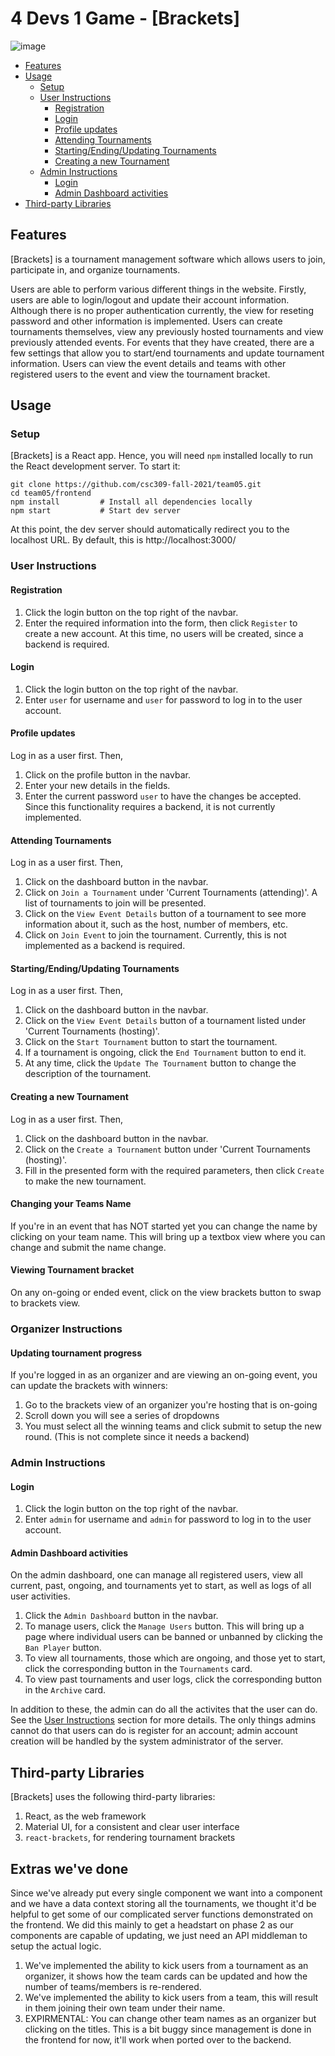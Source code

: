 # 4 Devs 1 Game - [Brackets]

![image](https://user-images.githubusercontent.com/25436568/140655196-48a430b1-4fc0-484a-948c-5c6c406f136f.png)

* [Features](#features)
* [Usage](#usage)
  + [Setup](#setup)
  + [User Instructions](#user-instructions)
    - [Registration](#registration)
    - [Login](#login)
    - [Profile updates](#profile-updates)
    - [Attending Tournaments](#attending-tournaments)
    - [Starting/Ending/Updating Tournaments](#startingendingupdating-tournaments)
    - [Creating a new Tournament](#creating-a-new-tournament)
  + [Admin Instructions](#admin-instructions)
    - [Login](#login-1)
    - [Admin Dashboard activities](#admin-dashboard-activities)
* [Third-party Libraries](#third-party-libraries)

## Features
[Brackets] is a tournament management software which allows users to join, participate in, and organize tournaments.

Users are able to perform various different things in the website. Firstly, users are able to login/logout and update their account information. Although there is no proper authentication currently, the view for reseting password and other information is implemented. Users can create tournaments themselves, view any previously hosted tournaments and view previously attended events. For events that they have created, there are a few settings that allow you to start/end tournaments and update tournament information. Users can view the event details and teams with other registered users to the event and view the tournament bracket.

## Usage
### Setup
[Brackets] is a React app. Hence, you will need `npm` installed locally to run the React development server. To start it:
```
git clone https://github.com/csc309-fall-2021/team05.git
cd team05/frontend
npm install         # Install all dependencies locally
npm start           # Start dev server
```
At this point, the dev server should automatically redirect you to the localhost URL. By default, this is http://localhost:3000/

### User Instructions
#### Registration
1. Click the login button on the top right of the navbar.
2. Enter the required information into the form, then click `Register` to create a new account. At this time, no users will be created, since a backend is required.

#### Login
1. Click the login button on the top right of the navbar.
2. Enter `user` for username and `user` for password to log in to the user account.

#### Profile updates
Log in as a user first. Then,
1. Click on the profile button in the navbar.
2. Enter your new details in the fields. 
3. Enter the current password `user` to have the changes be accepted. Since this functionality requires a backend, it is not currently implemented.

#### Attending Tournaments
Log in as a user first. Then,
1. Click on the dashboard button in the navbar.
2. Click on `Join a Tournament` under 'Current Tournaments (attending)'. A list of tournaments to join will be presented.
3. Click on the `View Event Details` button of a tournament to see more information about it, such as the host, number of members, etc.
4. Click on `Join Event` to join the tournament. Currently, this is not implemented as a backend is required.

#### Starting/Ending/Updating Tournaments
Log in as a user first. Then,
1. Click on the dashboard button in the navbar.
2. Click on the `View Event Details` button of a tournament listed under 'Current Tournaments (hosting)'.
3. Click on the `Start Tournament` button to start the tournament.
4. If a tournament is ongoing, click the `End Tournament` button to end it.
5. At any time, click the `Update The Tournament` button to change the description of the tournament.

#### Creating a new Tournament
Log in as a user first. Then,
1. Click on the dashboard button in the navbar.
2. Click on the `Create a Tournament` button under 'Current Tournaments (hosting)'.
3. Fill in the presented form with the required parameters, then click `Create` to make the new tournament.

#### Changing your Teams Name
If you're in an event that has NOT started yet you can change the name by clicking on your team name. This will bring up a textbox view where you can change and submit the name change.

#### Viewing Tournament bracket
On any on-going or ended event, click on the view brackets button to swap to brackets view.

### Organizer Instructions
#### Updating tournament progress
If you're logged in as an organizer and are viewing an on-going event, you can update the brackets with winners:
1. Go to the brackets view of an organizer you're hosting that is on-going
2. Scroll down you will see a series of dropdowns
3. You must select all the winning teams and click submit to setup the new round. (This is not complete since it needs a backend)

### Admin Instructions
#### Login
1. Click the login button on the top right of the navbar.
2. Enter `admin` for username and `admin` for password to log in to the user account.

#### Admin Dashboard activities
On the admin dashboard, one can manage all registered users, view all current, past, ongoing, and tournaments yet to start, as well as logs of all user activities.
1. Click the `Admin Dashboard` button in the navbar.
2. To manage users, click the `Manage Users` button. This will bring up a page where individual users can be banned or unbanned by clicking the `Ban Player` button.
3. To view all tournaments, those which are ongoing, and those yet to start, click the corresponding button in the `Tournaments` card.
4. To view past tournaments and user logs, click the corresponding button in the `Archive` card.

In addition to these, the admin can do all the activites that the user can do. See the [User Instructions](#user-instructions) section for more details. The only things admins cannot do that users can do is register for an account; admin account creation will be handled by the system administrator of the server.

## Third-party Libraries
[Brackets] uses the following third-party libraries:
1. React, as the web framework 
2. Material UI, for a consistent and clear user interface
3. `react-brackets`, for rendering tournament brackets

## Extras we've done
Since we've already put every single component we want into a component and we have a data context storing all the tournaments, we thought it'd be helpful to get some of our complicated server functions demonstrated on the frontend. We did this mainly to get a headstart on phase 2 as our components are capable of updating, we just need an API middleman to setup the actual logic.

1. We've implemented the ability to kick users from a tournament as an organizer, it shows how the team cards can be updated and how the number of teams/members is re-rendered.
2. We've implemented the ability to kick users from a team, this will result in them joining their own team under their name.
3. EXPIRMENTAL: You can change other team names as an organizer but clicking on the titles. This is a bit buggy since management is done in the frontend for now, it'll work when ported over to the backend.
